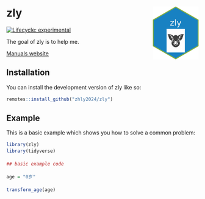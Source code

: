 # zly <img src="man/figures/logo.png" align="right" width="120"/>

<!-- badges: start -->

[![Lifecycle: experimental](https://img.shields.io/badge/lifecycle-experimental-orange.svg)](https://lifecycle.r-lib.org/articles/stages.html#experimental)
<!-- badges: end -->

The goal of zly is to help me.

[Manuals website](https://zly2024.netlify.app/)

## Installation

You can install the development version of zly like so:

``` r
remotes::install_github("zhly2024/zly")
```

## Example

This is a basic example which shows you how to solve a common problem:

``` r
library(zly)
library(tidyverse)

## basic example code

age = "0岁"

transform_age(age)
```
